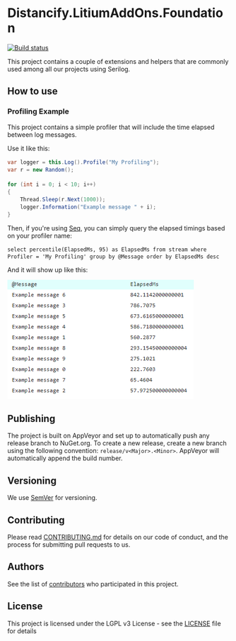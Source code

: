# Distancify.LitiumAddOns.Foundation

[![Build status](https://ci.appveyor.com/api/projects/status/0lyu8fx7s67is8wv?svg=true)](https://ci.appveyor.com/project/KristofferLindvall/distancify-litiumaddons-foundation)

This project contains a couple of extensions and helpers that are commonly used among all our projects using Serilog.

## How to use

### Profiling Example

This project contains a simple profiler that will include the time elapsed between log messages.

Use it like this:

```csharp
var logger = this.Log().Profile("My Profiling");
var r = new Random();

for (int i = 0; i < 10; i++)
{
    Thread.Sleep(r.Next(1000));
    logger.Information("Example message " + i);
}
```

Then, if you're using [Seq](https://getseq.net), you can simply query the elapsed timings based on your profiler name:

```
select percentile(ElapsedMs, 95) as ElapsedMs from stream where Profiler = 'My Profiling' group by @Message order by ElapsedMs desc
```

And it will show up like this:

![](profiling-example.png)

## Publishing

The project is built on AppVeyor and set up to automatically push any release branch to NuGet.org. To create a new release, create a new branch using the following convention: `release/v<Major>.<Minor>`. AppVeyor will automatically append the build number.

## Versioning

We use [SemVer](http://semver.org/) for versioning.

## Contributing

Please read [CONTRIBUTING.md](CONTRIBUTING.md) for details on our code of conduct, and the process for submitting pull requests to us.

## Authors

See the list of [contributors](https://github.com/distancify/Distancify.LitiumAddOns.Foundation/graphs/contributors) who participated in this project.

## License

This project is licensed under the LGPL v3 License - see the [LICENSE](LICENSE) file for details